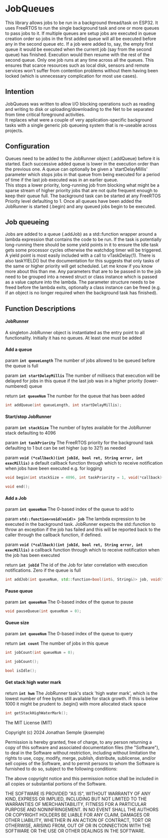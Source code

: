 # JobQueues
 
This library allows jobs to be run in a background thread/task on ESP32.
It uses FreeRTOS to run the single background task and one or more queues to pass jobs to it.
If multiple queues are setup jobs are executed in queue creation order so jobs in the first added queue will all be executed before any in the second queue etc.
If a job were added to, say, the empty first queue it would be executed when the current job (say from the second queue) has finished. Execution would then resume with the rest of the second queue.
Only one job runs at any time across all the queues. This ensures that scarce resources such as local disk, sensors and remote services won't suffer from contention problems without them having been locked (which is unnecessary complication for most use cases).

## Intention

JobQueues was written to allow I/O blocking operations such as reading and writing to disk or uploading/downloading to the Net to be separated from time critical foreground activities.  
It replaces what were a couple of very application-specific background tasks with a single generic job queueing system that is re-useable across projects.

## Configuration

Queues need to be added to the JobRunner object (.addQueue) before it is started. 
Each successive added queue is lower in the execution order than the previous one.
A queue can optionally be given a 'startDelayMillis' parameter which stops jobs in that queue from being executed for a period of time if the last job executed was in an earlier queue.  
This stops a lower priority, long-running job from blocking what might be a sparse stream of higher priority jobs that are not quite frequent enough to keep their queue full.
The background task can be started at any FreeRTOS Priority level defaulting to 1.
Once all queues have been added the JobRunner is started (.begin) and any queued jobs begin to be executed.

## Job queueing

Jobs are added to a queue (.addJob) as a std::function wrapper around a lambda expression that contains the code to be run. If the task is potentially long-running there should be some yield points in it to ensure the Idle task gets some processor cycles otherwise the watchdog timer will be triggered. A yield point is most easily included with a call to vTaskDelay(1). There is also taskYIELD() but the documentation for this suggests that only tasks of the same or higher priority will get scheduled. Let me know if you know more about this than me.
Any parameters that are to be passed in to the job need to be grouped into a newed struct or class instance which is passed as a value capture into the lambda. The parameter structure needs to be freed before the lambda exits, optionally a class instance can be freed (e.g. if an object is no longer required when the background task has finished).

## Function Descriptions

#### JobRunner

A singleton JobRunner object is instantiated as the entry point to all functionality.  Initially it has no queues. At least one must be added

#### Add a queue

param **`int queueLength`** The number of jobs allowed to be queued before the queue is full

param **`int startDelayMillis`** The number of millisecs that execution will be delayed for jobs in this queue if the last job was in a higher priority (lower-numbered) queue

return **`int queueNum`** The number for the queue that has been added

```cpp
int addQueue(int queueLength, int startDelayMillis);
```

#### Start/stop JobRunner

param **`int stackSize`** The number of bytes available for the JobRunner stack defaulting to 4096

param **`int taskPriority`** The FreeRTOS priority for the background task defaulting to 1 but can be set higher (up to 32?) as needed

param **`void (*callback)(int jobId, bool ret, String error, int execMillis)`** a default callback function through which to receive notification when jobs have been executed e.g. for logging
```cpp
void begin(int stackSize = 4096, int taskPriority = 1, void(*callback)(int jobId, bool ret, int status, String message, int execMillis) = NULL);
```

```cpp
void end();
```
#### Add a Job

param **`int queueNum`** The 0-based index of the queue to add to

param **`std::function<void(void)> job`** The lambda expression to be executed in the background task. JobRunner expects the std::function to throw an exception if the job has failed and this will be reported back to the caller through the callback function, if defined.

param **`void (*callback)(int jobId, bool ret, String error, int execMillis)`** a callback function through which to receive notification when the job has been executed

return **`int jobId`** The id of the Job for later correlation with execution notifications. Zero if the queue is full

```cpp
int addJob(int queueNum, std::function<bool(int&, String&)> job, void(*callback)(int jobId, bool ret, int status, String message, int execMillis) = NULL);
```

#### Pause queue

param **`int queueNum`** The 0-based index of the queue to pause

```cpp
void pauseQueue(int queueNum = 0);
```
#### Queue size

param **`int queueNum`** The 0-based index of the queue to query

return **`int count`** The number of jobs in this queue

```cpp
int jobCount(int queueNum = 0);
```

```cpp
int jobCount();
```

```cpp
bool isIdle();
```

#### Get stack high water mark

return **`int hwm`** The JobRunner task's stack 'high water mark', which is the lowest number of free bytes still available for stack growth.  If this is below 1000 it might be prudent to .begin() with more allocated stack space

```cpp
int getStackHighWaterMark();
```
The MIT License (MIT)

Copyright (c) 2024 Jonathan Semple (jksemple)


Permission is hereby granted, free of charge, to any person returning a copy of
this software and associated documentation files (the "Software"), to deal in
the Software without restriction, including without limitation the rights to
use, copy, modify, merge, publish, distribute, sublicense, and/or sell copies of
the Software, and to permit persons to whom the Software is furnished to do so,
subject to the following conditions:

The above copyright notice and this permission notice shall be included in all
copies or substantial portions of the Software.

THE SOFTWARE IS PROVIDED "AS IS", WITHOUT WARRANTY OF ANY KIND, EXPRESS OR
IMPLIED, INCLUDING BUT NOT LIMITED TO THE WARRANTIES OF MERCHANTABILITY, FITNESS
FOR A PARTICULAR PURPOSE AND NONINFRINGEMENT. IN NO EVENT SHALL THE AUTHORS OR
COPYRIGHT HOLDERS BE LIABLE FOR ANY CLAIM, DAMAGES OR OTHER LIABILITY, WHETHER
IN AN ACTION OF CONTRACT, TORT OR OTHERWISE, ARISING FROM, OUT OF OR IN
CONNECTION WITH THE SOFTWARE OR THE USE OR OTHER DEALINGS IN THE SOFTWARE.

